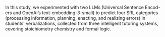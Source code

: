 In this study, we experimented with two LLMs (Universal Sentence Encod-ers and OpenAI’s text-embedding-3-small) to predict four SRL categories (processing information, planning, enacting, and realizing errors) in students' verbalizations, collected from three intelligent tutoring systems, covering stoichiometry chemistry and formal logic.

